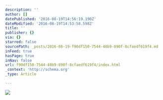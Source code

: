 ```yaml
---
description: ''
author: []
datePublished: '2016-08-19T14:56:19.190Z'
dateModified: '2016-08-19T14:53:58.598Z'
title: ''
publisher: {}
via: {}
starred: false
sourcePath: _posts/2016-08-19-f90df150-7544-48b9-890f-8cfaedf619f4.md
inFeed: true
hasPage: true
inNav: false
url: f90df150-7544-48b9-890f-8cfaedf619f4/index.html
_context: 'http://schema.org'
_type: Article

---
```

![](https://the-grid-user-content.s3-us-west-2.amazonaws.com/6c8a6f0e-fcc8-41e1-a343-49a4df392f78.jpg)